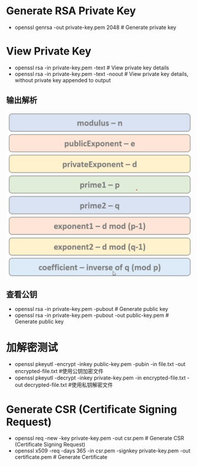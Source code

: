 # Generate RSA Private Key
- openssl genrsa -out private-key.pem 2048 # Generate private key

# View Private Key
- openssl rsa -in private-key.pem -text # View private key details
- openssl rsa -in private-key.pem -text -noout # View private key details, without private key appended to output
## 输出解析
![](./image/rsa_key的组成.png)

## 查看公钥
- openssl rsa -in private-key.pem -pubout # Generate public key
- openssl rsa -in private-key.pem -pubout -out public-key.pem # Generate public key

# 加解密测试
- openssl pkeyutl -encrypt -inkey public-key.pem -pubin -in file.txt -out encrypted-file.txt #使用公钥加密文件
- openssl pkeyutl -decrypt -inkey private-key.pem -in encrypted-file.txt -out decrypted-file.txt #使用私钥解密文件


# Generate CSR (Certificate Signing Request)
- openssl req -new -key private-key.pem -out csr.pem # Generate CSR (Certificate Signing Request)
- openssl x509 -req -days 365 -in csr.pem -signkey private-key.pem -out certificate.pem # Generate Certificate